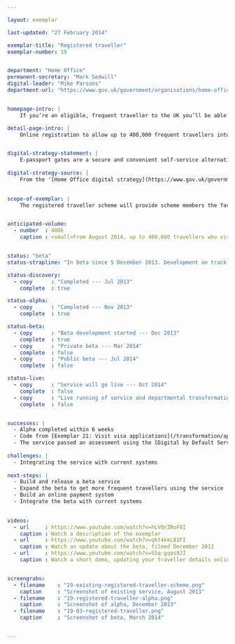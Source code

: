 ```yaml
---

layout: exemplar

last-updated: "27 February 2014"

exemplar-title: "Registered traveller"
exemplar-number: 19


department: "Home Office"
permanent-secretary: "Mark Sedwill"
digital-leader: "Mike Parsons"
department-url: "https://www.gov.uk/government/organisations/home-office"


homepage-intro: |
    If you’re an eligible, frequent traveller to the UK you’ll be able to easily apply to use e-passport gates, cutting time queuing at airports

detail-page-intro: |
    Online registration to allow up to 400,000 frequent travellers into the UK more easily


digital-strategy-statement: |
    E-passport gates are a secure and convenient self-service alternative to the conventional border control process. A quick and easy way of crossing the border, e-Gates have proved popular with the travelling public, with transactions steadily rising --- over the last year 7.8 million people used the gates
    
digital-strategy-source: |
    From the '[Home Office digital strategy](https://www.gov.uk/government/publications/home-office-digital-strategy)' --- December 2012
    

scope-of-exemplar: |
    The registered traveller scheme will provide scheme members the facility to use the e-passport gates where they have made an online application prior to travel.


anticipated-volume:
  - number  : 400k
    caption : <small>From August 2014, up to 400,000 travellers who visit the UK several times per year will be able to access the scheme.</small>


status: "beta"
status-strapline: "In beta since 5 December 2013. Development on track."

status-discovery:
  - copy      : "Completed --- Jul 2013"
    complete  : true

status-alpha:
  - copy      : "Completed --- Nov 2013"
    complete  : true

status-beta:
  - copy      : "Beta development started --- Dec 2013"
    complete  : true
  - copy      : "Private beta --- Mar 2014"
    complete  : false
  - copy      : "Public beta --- Jul 2014"
    complete  : false

status-live:
  - copy      : "Service will go live --- Oct 2014"
    complete  : false
  - copy      : "Live running of service and departmental transformational work to continue"
    complete  : false


successes: |
  - Alpha completed within 6 weeks
  - Code from [Exemplar 21: Visit visa applications](/transformation/apply-visa) reused, saving time
  - The service passed an assessment using the [Digital by Default Service Standard](https://www.gov.uk/service-manual/digital-by-default) between the alpha and beta phases
  
challenges: |
  - Integrating the service with current systems
  
next-steps: |
  - Build and release a beta service
  - Expand the beta to get more frequent travellers using the service
  - Build an online payment system
  - Integrate the beta with current systems
  

videos:
  - url     : https://www.youtube.com/watch?v=hLV0rZRoF8I
    caption : Watch a description of the exemplar
  - url     : https://www.youtube.com/watch?v=qkt4kkL81FI
    caption : Watch an update about the beta, filmed December 2013
  - url     : https://www.youtube.com/watch?v=S5q-gqos9JI
    caption : Watch a short demo, updating your traveller details online, filmed January 2014


screengrabs:
  - filename    : "19-existing-registered-traveller-scheme.png"
    caption     : "Screenshot of existing service, August 2013"
  - filename    : "19-registered-traveller-alpha.png"
    caption     : "Screenshot of alpha, December 2013"
  - filename    : "19-03-registered-traveller.png"
    caption     : "Screenshot of beta, March 2014"


---
```




